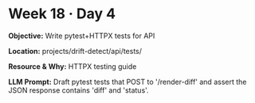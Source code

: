 # Week 18 · Day 4

**Objective:** Write pytest+HTTPX tests for API

**Location:** projects/drift-detect/api/tests/

**Resource & Why:** HTTPX testing guide

**LLM Prompt:** Draft pytest tests that POST to '/render-diff' and assert the JSON response contains 'diff' and 'status'.
